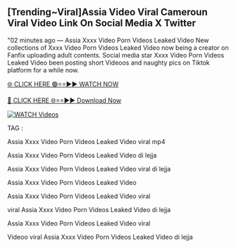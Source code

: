 ## [Trending~Viral]Assia Video Viral Cameroun Viral Video Link On Social Media X Twitter


"02 minutes ago —  Assia Xxxx Video Porn Videos Leaked Video New collections of   Xxxx Video Porn Videos Leaked Video now being a creator on Fanfix uploading adult contents. Social media star   Xxxx Video Porn Videos Leaked Video been posting short Videoos and naughty pics on Tiktok platform for a while now.


[🌐 CLICK HERE 🟢==►► WATCH NOW](https://cutt.ly/mrqM9kNd)

[🔴 CLICK HERE 🌐==►► Download Now](https://cutt.ly/mrqM9kNd)

[![WATCH Videos](https://i.imgur.com/dJHk4Zq.gif)](https://cutt.ly/mrqM9kNd)


TAG :

Assia Xxxx Video Porn Videos Leaked Video viral mp4

Assia Xxxx Video Porn Videos Leaked Video di lejja

Assia Xxxx Video Porn Videos Leaked Video viral di lejja

Assia Xxxx Video Porn Videos Leaked Video

Assia Xxxx Video Porn Videos Leaked Video viral

viral Assia Xxxx Video Porn Videos Leaked Video di lejja

Assia Xxxx Video Porn Videos Leaked Video viral

Videoo viral Assia Xxxx Video Porn Videos Leaked Video di lejja
